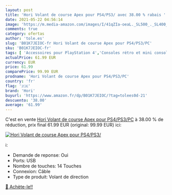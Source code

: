 ```yaml
---
layout: post
title: 'Hori Volant de course Apex pour PS4/PS3/ avec 38.00 % rabais '
date: 2021-05-22 04:56:14
image: 'https://m.media-amazon.com/images/I/41qZIa-oeaL._SL500_._SL400_.jpg'
comments: true
category: ofertas
author: 'tole.es'
slug: 'B01K7JEIOC-fr Hori Volant de course Apex pour PS4/PS3/PC'
sku: 'B01K7JEIOC-fr'
tags: [ 'Accessoires pour PlayStation 4','Consoles rétro et mini consoles','Jeux vidéo','Manettes pour PlayStation 4','PlayStation 4: Consoles, jeux et accessoires','Volants pour PlayStation 4','hori', ]
actualPrice: 61.99 EUR
currency: EUR
price: 61.99
comparePrice: 99.99 EUR
prodname: 'Hori Volant de course Apex pour PS4/PS3/PC'
country: 'fr'
flag: '🇫🇷'
brand: 'Hori'
buyurl: 'https://www.amazon.fr/dp/B01K7JEIOC/?tag=tolees0d-21'
descuento: '38.00'
average: '61.99'
---
```


C'est en vente [Hori Volant de course Apex pour PS4/PS3/PC](https://www.amazon.fr/dp/B01K7JEIOC/?tag=tolees0d-21)  à  38.00 % de réduction, prix final  61.99 EUR (original: 99.99 EUR) ici:

[![Hori Volant de course Apex pour PS4/PS3/](https://m.media-amazon.com/images/I/41qZIa-oeaL._SL500_._SL400_.jpg)](https://www.amazon.fr/dp/B01K7JEIOC/?tag=tolees0d-21)

ℹ️:

- Demande de reponse: Oui
- Ports: USB
- Nombre de touches: 14 Touches
- Connexion: Câble
- Type de produit: Volant de direction

[🛒 Achète-le!!](https://www.amazon.fr/dp/B01K7JEIOC/?tag=tolees0d-21)
